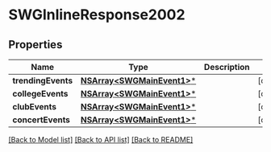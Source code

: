 # SWGInlineResponse2002

## Properties
Name | Type | Description | Notes
------------ | ------------- | ------------- | -------------
**trendingEvents** | [**NSArray&lt;SWGMainEvent1&gt;***](SWGMainEvent1.md) |  | [optional] 
**collegeEvents** | [**NSArray&lt;SWGMainEvent1&gt;***](SWGMainEvent1.md) |  | [optional] 
**clubEvents** | [**NSArray&lt;SWGMainEvent1&gt;***](SWGMainEvent1.md) |  | [optional] 
**concertEvents** | [**NSArray&lt;SWGMainEvent1&gt;***](SWGMainEvent1.md) |  | [optional] 

[[Back to Model list]](../README.md#documentation-for-models) [[Back to API list]](../README.md#documentation-for-api-endpoints) [[Back to README]](../README.md)


